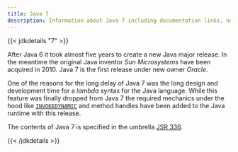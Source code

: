 ```yaml
---
title: Java 7
description: Information about Java 7 including documentation links, new APIs, added features and download options.
---
```


{{< jdkdetails "7" >}}

After Java 6 it took almost five years to create a new Java major release. In
the meantime the original Java inventor *Sun Microsystems* have been acquired in
2010. Java 7 is the first release under new owner *Oracle*.

One of the reasons for the long delay of Java 7 was the long design and development
time for a *lambda* syntax for the Java language. While this feature was finally
dropped from Java 7 the required mechanics under the hood like [`INVOKEDYNAMIC`](../../bytecode/op/invokedynamic/)
and method handles have been added to the Java runtime with this release.

The contents of Java 7 is specified in the umbrella [JSR 336](https://jcp.org/en/jsr/detail?id=336).

{{< /jdkdetails >}}
